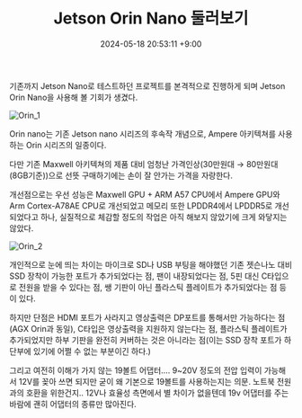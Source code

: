 ﻿---
title: Jetson Orin Nano 둘러보기
date: 2024-05-18 20:53:11 +9:00
categories: [Device Overview, Embedded]
tags: [NVIDIA, ORIN, Jetson Nano, Jetson Orin Nano, 엔비디아, 젯슨, 젯슨나노, 오린]
---

기존까지 Jetson Nano로 테스트하던 프로젝트를 본격적으로 진행하게 되며 Jetson Orin Nano을 사용해 볼 기회가 생겼다.


![Orin_1](https://github.com/reason-rock/reason-rock.github.io/assets/98293904/84b6f977-f324-4b12-af06-8764c01067f9)


Orin nano는 기존 Jetson nano 시리즈의 후속작 개념으로, Ampere 아키텍쳐를 사용하는 Orin 시리즈의 일종이다.

다만 기존 Maxwell 아키텍쳐의 제품 대비 엄청난 가격인상(30만원대 → 80만원대(8GB기준))으로 선뜻 구매하기에는 손이 잘 안가는 가격을 자랑한다.

개선점으로는 우선 성능은 Maxwell GPU  + ARM A57 CPU에서 Ampere GPU와 Arm Cortex-A78AE CPU로 개선되었고 메모리 또한 LPDDR4에서 LPDDR5로 개선되었다고 하나, 실질적으로 체감할 정도의 작업은 아직 해보지 않았기에 크게 와닿지는 않았다.


![Orin_2](https://github.com/reason-rock/reason-rock.github.io/assets/98293904/364f8024-0275-4065-bae1-d0e3d8122f7e)

개인적으로 눈에 띄는 차이는 마이크로 SD나 USB 부팅을 해야했던 기존 젯슨나노 대비 SSD 장착이 가능한 포트가 추가되었다는 점, 팬이 내장되었다는 점, 5핀 대신 C타입으로 전원을 받을 수 있다는 점, 쌩 기판이 아닌 플라스틱 플레이트가 추가되었다는 점 등이 있다.

하지만 단점은 
HDMI 포트가 사라지고 영상출력은 DP포트를 통해서만 가능하다는 점(AGX Orin과 동일), C타입은 영상출력을 지원하지 않는다는 점, 플라스틱 플레이트가 추가되었지만 하부 기판을 완전히 커버하는 것은 아니라는 점(이는 SSD 장착 포트가 하단부에 있기에 어쩔 수 없는 부분이긴 하다.)

그리고 여전히 이해가 가지 않는 19볼트 어댑터…. 9~20V 정도의 전압 입력이 가능해서 12V를 꽂아 쓰면 되지만 굳이 왜 기본으로 19볼트를 사용하는지는 의문. 노트북 전원과의 호환을 위한건지.. 12V나 효율성 측면에서 별 차이가 없을텐데 19v 어댑터를 주는 바람에 괜히 어댑터의 종류만 많아진다.